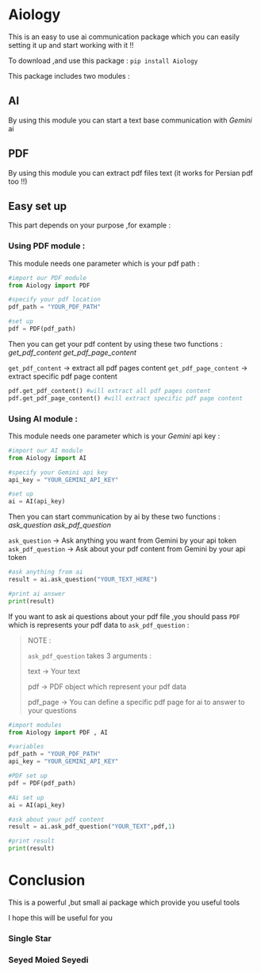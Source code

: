 # Aiology
This is an easy to use ai communication package which you can easily setting it up and start working with it !!

To download ,and use this package : `pip install Aiology`

This package includes two modules :


## AI
By using this module you can start a text base communication with *Gemini* ai


## PDF
By using this module you can extract pdf files text (it works for Persian pdf too !!)


## Easy set up
This part depends on your purpose ,for example :

### Using PDF module :
This module needs one parameter which is your pdf path :

```Python
#import our PDF module
from Aiology import PDF

#specify your pdf location
pdf_path = "YOUR_PDF_PATH"

#set up
pdf = PDF(pdf_path)
```

Then you can get your pdf content by using these two functions :
*get_pdf_content*
*get_pdf_page_content*

`get_pdf_content` -> extract all pdf pages content
`get_pdf_page_content` -> extract specific pdf page content

```Python
pdf.get_pdf_content() #will extract all pdf pages content
pdf.get_pdf_page_content() #will extract specific pdf page content
```

### Using AI module :
This module needs one parameter which is your *Gemini* api key :

```Python
#import our AI module
from Aiology import AI

#specify your Gemini api key
api_key = "YOUR_GEMINI_API_KEY"

#set up
ai = AI(api_key)
```

Then you can start communication by ai by these two functions :
*ask_question*
*ask_pdf_question*

`ask_question` -> Ask anything you want from Gemini by your api token
`ask_pdf_question` -> Ask about your pdf content from Gemini by your api token

```Python
#ask anything from ai
result = ai.ask_question("YOUR_TEXT_HERE")

#print ai answer
print(result)
```

If you want to ask ai questions about your pdf file ,you should pass `PDF` which is represents your pdf data to `ask_pdf_question` :

> NOTE :
>
> `ask_pdf_question` takes 3 arguments :
>
> text -> Your text
>
> pdf -> PDF object which represent your pdf data
>
> pdf_page -> You can define a specific pdf page for ai to answer to your questions

```Python
#import modules
from Aiology import PDF , AI

#variables
pdf_path = "YOUR_PDF_PATH"
api_key = "YOUR_GEMINI_API_KEY"

#PDF set up
pdf = PDF(pdf_path)

#Ai set up
ai = AI(api_key)

#ask about your pdf content
result = ai.ask_pdf_question("YOUR_TEXT",pdf,1)

#print result
print(result)
```

# Conclusion
This is a powerful ,but small ai package which provide you useful tools

I hope this will be useful for you

### Single Star
### Seyed Moied Seyedi 